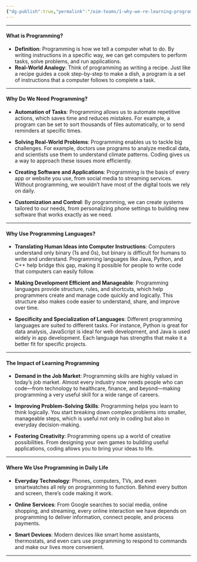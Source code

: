 ```yaml
---
{"dg-publish":true,"permalink":"/oim-teams/1-why-we-re-learning-programming/","noteIcon":"","created":"2024-10-26T03:54:16.380+05:30","updated":"2024-10-26T03:59:10.741+05:30"}
---
```



---

#### **What is Programming?**

-   **Definition**: Programming is how we tell a computer what to do. By writing instructions in a specific way, we can get computers to perform tasks, solve problems, and run applications.
-   **Real-World Analogy**: Think of programming as writing a recipe. Just like a recipe guides a cook step-by-step to make a dish, a program is a set of instructions that a computer follows to complete a task.

---

#### **Why Do We Need Programming?**

-   **Automation of Tasks**: Programming allows us to automate repetitive actions, which saves time and reduces mistakes. For example, a program can be set to sort thousands of files automatically, or to send reminders at specific times.
-   **Solving Real-World Problems**: Programming enables us to tackle big challenges. For example, doctors use programs to analyze medical data, and scientists use them to understand climate patterns. Coding gives us a way to approach these issues more efficiently.

-   **Creating Software and Applications**: Programming is the basis of every app or website you use, from social media to streaming services. Without programming, we wouldn’t have most of the digital tools we rely on daily.

-   **Customization and Control**: By programming, we can create systems tailored to our needs, from personalizing phone settings to building new software that works exactly as we need.

---

#### **Why Use Programming Languages?**

-   **Translating Human Ideas into Computer Instructions**: Computers understand only binary (1s and 0s), but binary is difficult for humans to write and understand. Programming languages like Java, Python, and C++ help bridge this gap, making it possible for people to write code that computers can easily follow.

-   **Making Development Efficient and Manageable**: Programming languages provide structure, rules, and shortcuts, which help programmers create and manage code quickly and logically. This structure also makes code easier to understand, share, and improve over time.

-   **Specificity and Specialization of Languages**: Different programming languages are suited to different tasks. For instance, Python is great for data analysis, JavaScript is ideal for web development, and Java is used widely in app development. Each language has strengths that make it a better fit for specific projects.

---

#### **The Impact of Learning Programming**

-   **Demand in the Job Market**: Programming skills are highly valued in today’s job market. Almost every industry now needs people who can code—from technology to healthcare, finance, and beyond—making programming a very useful skill for a wide range of careers.

-   **Improving Problem-Solving Skills**: Programming helps you learn to think logically. You start breaking down complex problems into smaller, manageable steps, which is useful not only in coding but also in everyday decision-making.

-   **Fostering Creativity**: Programming opens up a world of creative possibilities. From designing your own games to building useful applications, coding allows you to bring your ideas to life.

---

#### **Where We Use Programming in Daily Life**

-   **Everyday Technology**: Phones, computers, TVs, and even smartwatches all rely on programming to function. Behind every button and screen, there’s code making it work.

-   **Online Services**: From Google searches to social media, online shopping, and streaming, every online interaction we have depends on programming to deliver information, connect people, and process payments.

-   **Smart Devices**: Modern devices like smart home assistants, thermostats, and even cars use programming to respond to commands and make our lives more convenient.

---
